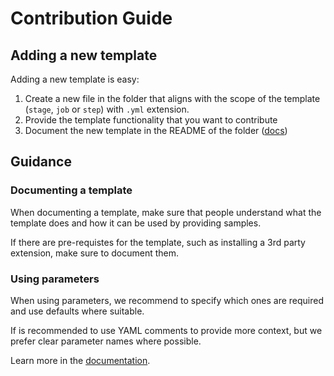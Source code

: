# Contribution Guide

## Adding a new template

Adding a new template is easy:

1. Create a new file in the folder that aligns with the scope of the template (`stage`, `job` or `step`) with `.yml` extension.
2. Provide the template functionality that you want to contribute
3. Document the new template in the README of the folder ([docs](#documenting-a-template))

## Guidance

### Documenting a template

When documenting a template, make sure that people understand what the template does and how it can be used by providing samples.

If there are pre-requistes for the template, such as installing a 3rd party extension, make sure to document them.

### Using parameters

When using parameters, we recommend to specify which ones are required and use defaults where suitable.

If is recommended to use YAML comments to provide more context, but we prefer clear parameter names where possible.

Learn more in the [documentation](https://docs.microsoft.com/en-us/azure/devops/pipelines/process/templates?view=azure-devops#passing-parameters).

